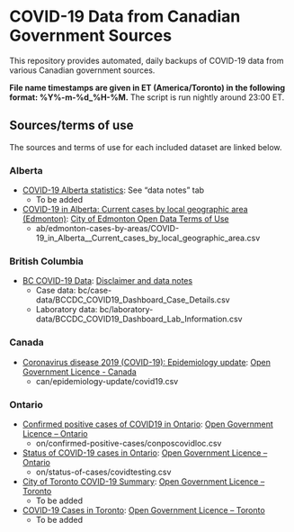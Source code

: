 # COVID-19 Data from Canadian Government Sources

This repository provides automated, daily backups of COVID-19 data from various Canadian government sources.

**File name timestamps are given in ET (America/Toronto) in the following format: %Y%-m-%d_%H-%M.** The script is run nightly around 23:00 ET.

## Sources/terms of use

The sources and terms of use for each included dataset are linked below.

### Alberta

* [COVID-19 Alberta statistics](https://www.alberta.ca/stats/covid-19-alberta-statistics.htm): See “data notes” tab
    * To be added
* [COVID-19 in Alberta: Current cases by local geographic area (Edmonton)](https://data.edmonton.ca/Community-Services/COVID-19-in-Alberta-Current-cases-by-local-geograp/ix8f-s9xp): [City of Edmonton Open Data Terms of Use](https://data.edmonton.ca/stories/s/City-of-Edmonton-Open-Data-Terms-of-Use/msh8-if28/)
    * ab/edmonton-cases-by-areas/COVID-19_in_Alberta__Current_cases_by_local_geographic_area.csv

### British Columbia

* [BC COVID-19 Data](http://www.bccdc.ca/health-info/diseases-conditions/covid-19/data): [Disclaimer and data notes](http://www.bccdc.ca/Health-Info-Site/Documents/BC_COVID-19_Disclaimer_Data_Notes.pdf)
    * Case data: bc/case-data/BCCDC_COVID19_Dashboard_Case_Details.csv
    * Laboratory data: bc/laboratory-data/BCCDC_COVID19_Dashboard_Lab_Information.csv

### Canada

* [Coronavirus disease 2019 (COVID-19): Epidemiology update](https://health-infobase.canada.ca/covid-19/epidemiological-summary-covid-19-cases.html): [Open Government Licence - Canada](https://open.canada.ca/en/open-government-licence-canada)
    * can/epidemiology-update/covid19.csv

### Ontario

* [Confirmed positive cases of COVID19 in Ontario](https://data.ontario.ca/dataset/confirmed-positive-cases-of-covid-19-in-ontario/resource/455fd63b-603d-4608-8216-7d8647f43350): [Open Government Licence – Ontario](https://www.ontario.ca/page/open-government-licence-ontario)
    * on/confirmed-positive-cases/conposcovidloc.csv
* [Status of COVID-19 cases in Ontario](https://data.ontario.ca/dataset/f4f86e54-872d-43f8-8a86-3892fd3cb5e6/resource/ed270bb8-340b-41f9-a7c6-e8ef587e6d11): [Open Government Licence – Ontario](https://www.ontario.ca/page/open-government-licence-ontario)
    * on/status-of-cases/covidtesting.csv
* [City of Toronto COVID-19 Summary](https://www.toronto.ca/home/covid-19/covid-19-latest-city-of-toronto-news/covid-19-status-of-cases-in-toronto/): [Open Government Licence – Toronto](https://open.toronto.ca/open-data-license/)
    * To be added
* [COVID-19 Cases in Toronto](https://open.toronto.ca/dataset/covid-19-cases-in-toronto/): [Open Government Licence – Toronto](https://open.toronto.ca/open-data-license/)
    * To be added
